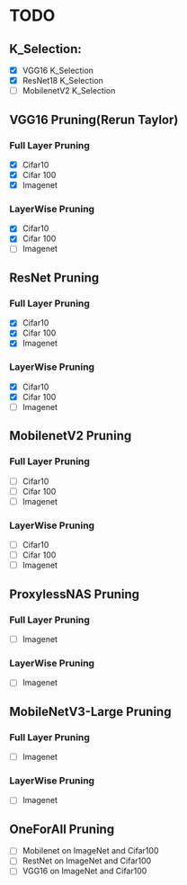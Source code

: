 # TODO  
## K_Selection:
- [x] VGG16 K_Selection 
- [x] ResNet18 K_Selection
- [ ] MobilenetV2 K_Selection

## VGG16 Pruning(Rerun Taylor)
### Full Layer Pruning
  - [x] Cifar10 
  - [x] Cifar 100 
  - [x] Imagenet
### LayerWise Pruning
  - [x] Cifar10 
  - [x] Cifar 100 
  - [ ] Imagenet 

## ResNet Pruning
### Full Layer Pruning
  - [x] Cifar10 
  - [x] Cifar 100 
  - [x] Imagenet 
### LayerWise Pruning
  - [x] Cifar10 
  - [x] Cifar 100 
  - [ ] Imagenet 

## MobilenetV2 Pruning
### Full Layer Pruning
  - [ ] Cifar10 
  - [ ] Cifar 100 
  - [ ] Imagenet 
### LayerWise Pruning
  - [ ] Cifar10 
  - [ ] Cifar 100 
  - [ ] Imagenet 

## ProxylessNAS Pruning
### Full Layer Pruning
  - [ ] Imagenet 
### LayerWise Pruning
  - [ ] Imagenet 


## MobileNetV3-Large Pruning
### Full Layer Pruning
  - [ ] Imagenet 
### LayerWise Pruning
  - [ ] Imagenet 

## OneForAll Pruning
 - [ ] Mobilenet on ImageNet and Cifar100
 - [ ] RestNet on ImageNet and Cifar100
 - [ ] VGG16 on ImageNet and Cifar100